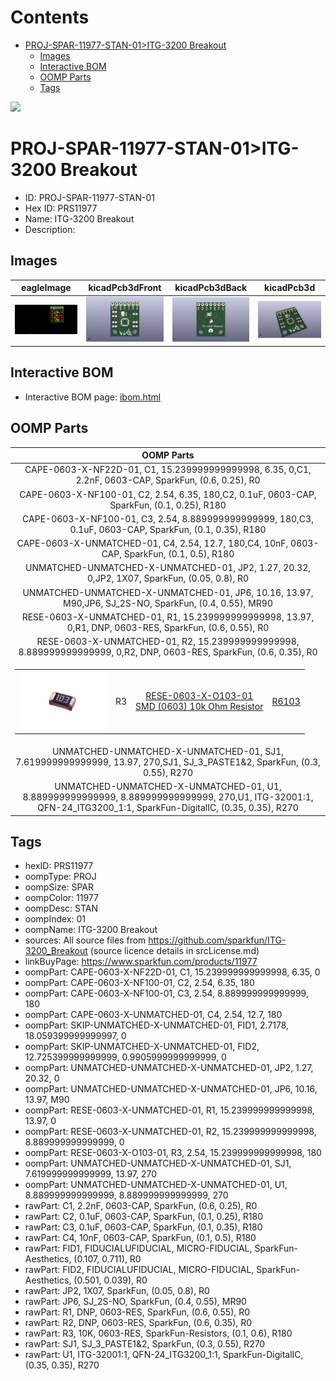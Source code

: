 



Contents
========

* [PROJ-SPAR-11977-STAN-01>ITG-3200 Breakout](#proj-spar-11977-stan-01itg-3200-breakout)
	* [Images](#images)
	* [Interactive BOM](#interactive-bom)
	* [OOMP Parts](#oomp-parts)
	* [Tags](#tags)
  
![][im]
# PROJ-SPAR-11977-STAN-01>ITG-3200 Breakout

- ID: PROJ-SPAR-11977-STAN-01
- Hex ID: PRS11977
- Name: ITG-3200 Breakout
- Description: 

## Images
  
  

|eagleImage|kicadPcb3dFront|kicadPcb3dBack|kicadPcb3d|
| :---: | :---: | :---: | :---: |
|[![eagleImage](eagleImage_140.png)](eagleImage_600.png)|[![kicadPcb3dFront](kicadPcb3dFront_140.png)](kicadPcb3dFront_600.png)|[![kicadPcb3dBack](kicadPcb3dBack_140.png)](kicadPcb3dBack_600.png)|[![kicadPcb3d](kicadPcb3d_140.png)](kicadPcb3d_600.png)|

## Interactive BOM

- Interactive BOM page: [ibom.html](kicad/bom/ibom.html)

## OOMP Parts
  

|OOMP Parts|
| :---: |
|CAPE-0603-X-NF22D-01, C1, 15.239999999999998, 6.35, 0,C1, 2.2nF, 0603-CAP, SparkFun, (0.6, 0.25), R0|
|CAPE-0603-X-NF100-01, C2, 2.54, 6.35, 180,C2, 0.1uF, 0603-CAP, SparkFun, (0.1, 0.25), R180|
|CAPE-0603-X-NF100-01, C3, 2.54, 8.889999999999999, 180,C3, 0.1uF, 0603-CAP, SparkFun, (0.1, 0.35), R180|
|CAPE-0603-X-UNMATCHED-01, C4, 2.54, 12.7, 180,C4, 10nF, 0603-CAP, SparkFun, (0.1, 0.5), R180|
|UNMATCHED-UNMATCHED-X-UNMATCHED-01, JP2, 1.27, 20.32, 0,JP2, 1X07, SparkFun, (0.05, 0.8), R0|
|UNMATCHED-UNMATCHED-X-UNMATCHED-01, JP6, 10.16, 13.97, M90,JP6, SJ_2S-NO, SparkFun, (0.4, 0.55), MR90|
|RESE-0603-X-UNMATCHED-01, R1, 15.239999999999998, 13.97, 0,R1, DNP, 0603-RES, SparkFun, (0.6, 0.55), R0|
|RESE-0603-X-UNMATCHED-01, R2, 15.239999999999998, 8.889999999999999, 0,R2, DNP, 0603-RES, SparkFun, (0.6, 0.35), R0|
|<table><tr><td>![RESE-0603-X-O103-01](https://raw.githubusercontent.com/oomlout/oomlout_OOMP_parts/main/RESE-0603-X-O103-01/image_140.jpg)</td><td> R3</td><td>[RESE-0603-X-O103-01<br>SMD (0603) 10k Ohm Resistor](https://github.com/oomlout/oomlout_OOMP_parts/tree/main/RESE-0603-X-O103-01/)</td><td>[R6103](https://github.com/oomlout/oomlout_OOMP_parts/tree/main/RESE-0603-X-O103-01/)</td></tr></table>|
|UNMATCHED-UNMATCHED-X-UNMATCHED-01, SJ1, 7.619999999999999, 13.97, 270,SJ1, SJ_3_PASTE1&2, SparkFun, (0.3, 0.55), R270|
|UNMATCHED-UNMATCHED-X-UNMATCHED-01, U1, 8.889999999999999, 8.889999999999999, 270,U1, ITG-32001:1, QFN-24_ITG3200_1:1, SparkFun-DigitalIC, (0.35, 0.35), R270|

## Tags

- hexID: PRS11977
- oompType: PROJ
- oompSize: SPAR
- oompColor: 11977
- oompDesc: STAN
- oompIndex: 01
- oompName: ITG-3200 Breakout
- sources: All source files from https://github.com/sparkfun/ITG-3200_Breakout (source licence details in srcLicense.md)
- linkBuyPage: https://www.sparkfun.com/products/11977
- oompPart: CAPE-0603-X-NF22D-01, C1, 15.239999999999998, 6.35, 0
- oompPart: CAPE-0603-X-NF100-01, C2, 2.54, 6.35, 180
- oompPart: CAPE-0603-X-NF100-01, C3, 2.54, 8.889999999999999, 180
- oompPart: CAPE-0603-X-UNMATCHED-01, C4, 2.54, 12.7, 180
- oompPart: SKIP-UNMATCHED-X-UNMATCHED-01, FID1, 2.7178, 18.059399999999997, 0
- oompPart: SKIP-UNMATCHED-X-UNMATCHED-01, FID2, 12.725399999999999, 0.9905999999999999, 0
- oompPart: UNMATCHED-UNMATCHED-X-UNMATCHED-01, JP2, 1.27, 20.32, 0
- oompPart: UNMATCHED-UNMATCHED-X-UNMATCHED-01, JP6, 10.16, 13.97, M90
- oompPart: RESE-0603-X-UNMATCHED-01, R1, 15.239999999999998, 13.97, 0
- oompPart: RESE-0603-X-UNMATCHED-01, R2, 15.239999999999998, 8.889999999999999, 0
- oompPart: RESE-0603-X-O103-01, R3, 2.54, 15.239999999999998, 180
- oompPart: UNMATCHED-UNMATCHED-X-UNMATCHED-01, SJ1, 7.619999999999999, 13.97, 270
- oompPart: UNMATCHED-UNMATCHED-X-UNMATCHED-01, U1, 8.889999999999999, 8.889999999999999, 270
- rawPart: C1, 2.2nF, 0603-CAP, SparkFun, (0.6, 0.25), R0
- rawPart: C2, 0.1uF, 0603-CAP, SparkFun, (0.1, 0.25), R180
- rawPart: C3, 0.1uF, 0603-CAP, SparkFun, (0.1, 0.35), R180
- rawPart: C4, 10nF, 0603-CAP, SparkFun, (0.1, 0.5), R180
- rawPart: FID1, FIDUCIALUFIDUCIAL, MICRO-FIDUCIAL, SparkFun-Aesthetics, (0.107, 0.711), R0
- rawPart: FID2, FIDUCIALUFIDUCIAL, MICRO-FIDUCIAL, SparkFun-Aesthetics, (0.501, 0.039), R0
- rawPart: JP2, 1X07, SparkFun, (0.05, 0.8), R0
- rawPart: JP6, SJ_2S-NO, SparkFun, (0.4, 0.55), MR90
- rawPart: R1, DNP, 0603-RES, SparkFun, (0.6, 0.55), R0
- rawPart: R2, DNP, 0603-RES, SparkFun, (0.6, 0.35), R0
- rawPart: R3, 10K, 0603-RES, SparkFun-Resistors, (0.1, 0.6), R180
- rawPart: SJ1, SJ_3_PASTE1&2, SparkFun, (0.3, 0.55), R270
- rawPart: U1, ITG-32001:1, QFN-24_ITG3200_1:1, SparkFun-DigitalIC, (0.35, 0.35), R270



[im]: kicadPcb3d_450.png
